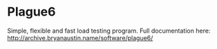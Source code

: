 Plague6
=======

Simple, flexible and fast load testing program.
Full documentation here: http://archive.bryanaustin.name/software/plague6/
